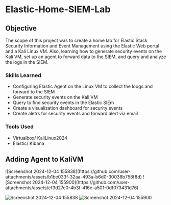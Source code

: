 # Elastic-Home-SIEM-Lab

## Objective
The scope of this project was to create a home lab for Elastic Stack Security Information and Event Management using the Elastic Web portal and a Kali Linux VM. Also, learning how to generate security events on the Kali VM, set up an agent to forward data to the SIEM, and query and analyze the logs in the SIEM.

### Skills Learned

- Configuring Elastic Agent on the Linux VM to collect the loogs and forward to the SIEM
- Generate security events on the Kali VM
- Query to find security events in the Elastic SIEm
- Create a visualization dashboard for security events
- Create aletrs for security events and forward alert via email

### Tools Used

- Virtualbox/ KaliLinux2024
- Elastic/ Kibana

## Adding Agent to KaliVM
<p float="left">
  ![Screenshot 2024-12-04 155838](https://github.com/user-attachments/assets/b1be033f-32aa-493a-b6d0-30038b758f8d)
  ![Screenshot 2024-12-04 155900](https://github.com/user-attachments/assets/cf3d27c0-4b3f-416e-a501-0df073431d76)
</p>

![Screenshot 2024-12-04 155838](https://github.com/user-attachments/assets/b1be033f-32aa-493a-b6d0-30038b758f8d) ![Screenshot 2024-12-04 155900](https://github.com/user-attachments/assets/cf3d27c0-4b3f-416e-a501-0df073431d76)
